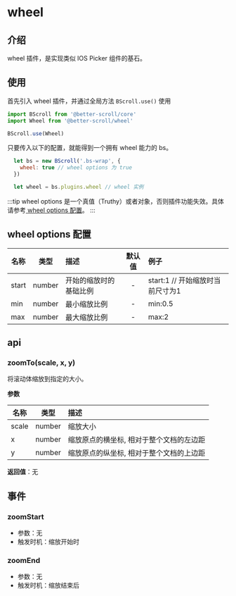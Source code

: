 # wheel

## 介绍

wheel 插件，是实现类似 IOS Picker 组件的基石。

## 使用

首先引入 wheel 插件，并通过全局方法 `BScroll.use()` 使用

```js
import BScroll from '@better-scroll/core'
import Wheel from '@better-scroll/wheel'

BScroll.use(Wheel)
```

只要传入以下的配置，就能得到一个拥有 wheel 能力的 bs。

  ```js
    let bs = new BScroll('.bs-wrap', {
      wheel: true // wheel options 为 true
    })

    let wheel = bs.plugins.wheel // wheel 实例
  ```

:::tip
wheel options 是一个真值（Truthy）或者对象，否则插件功能失效。具体请参考[ wheel options 配置](./wheel.html#wheel-options-配置)。
:::

<demo qrcode-url="wheel/">
  <template slot="code-template">
    <<< @/examples/vue/components/zoom/default.vue?template
  </template>
  <template slot="code-script">
    <<< @/examples/vue/components/zoom/default.vue?script
  </template>
  <template slot="code-style">
    <<< @/examples/vue/components/zoom/default.vue?style
  </template>
  <zoom-default slot="demo"></zoom-default>
</demo>

## wheel options 配置
|名称|类型|描述|默认值|例子|
|----------|:-----:|:-----------|:--------:|:-------|
|start|number|开始的缩放时的基础比例|-|start:1 // 开始缩放时当前尺寸为1|
|min|number|最小缩放比例|-|min:0.5|
|max|number|最大缩放比例|-|max:2|

## api

### zoomTo(scale, x, y)

将滚动体缩放到指定的大小。

**参数**

|名称|类型|描述|
|----------|:-----:|:-----------|
|scale|number|缩放大小|
|x|number|缩放原点的横坐标, 相对于整个文档的左边距|
|y|number|缩放原点的纵坐标, 相对于整个文档的上边距|

**返回值**：无

## 事件

### zoomStart

- 参数：无
- 触发时机：缩放开始时

### zoomEnd

- 参数：无
- 触发时机：缩放结束后
